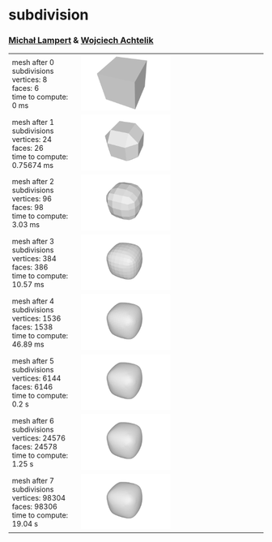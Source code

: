 # subdivision

### [Michał Lampert](https://github.com/michlampert/) & [Wojciech Achtelik](https://github.com/WojtAcht/)

| | |
| --- | --- |
| mesh after 0 subdivisions<br />vertices: 8<br />faces: 6<br />time to compute: 0 ms | <img src="photos/photo00_L00.png" alt="drawing" width="50%"/> |
| mesh after 1 subdivisions<br />vertices: 24<br />faces: 26<br />time to compute: 0.75674 ms | <img src="photos/photo00_L01.png" alt="drawing" width="50%"/> |
| mesh after 2 subdivisions<br />vertices: 96<br />faces: 98<br />time to compute: 3.03 ms | <img src="photos/photo00_L02.png" alt="drawing" width="50%"/> |
| mesh after 3 subdivisions<br />vertices: 384<br />faces: 386<br />time to compute: 10.57 ms | <img src="photos/photo00_L03.png" alt="drawing" width="50%"/> |
| mesh after 4 subdivisions<br />vertices: 1536<br />faces: 1538<br />time to compute: 46.89 ms | <img src="photos/photo00_L04.png" alt="drawing" width="50%"/> |
| mesh after 5 subdivisions<br />vertices: 6144<br />faces: 6146<br />time to compute: 0.2 s | <img src="photos/photo00_L05.png" alt="drawing" width="50%"/> |
| mesh after 6 subdivisions<br />vertices: 24576<br />faces: 24578<br />time to compute: 1.25 s | <img src="photos/photo00_L06.png" alt="drawing" width="50%"/> |
| mesh after 7 subdivisions<br />vertices: 98304<br />faces: 98306<br />time to compute: 19.04 s | <img src="photos/photo00_L07.png" alt="drawing" width="50%"/> |
